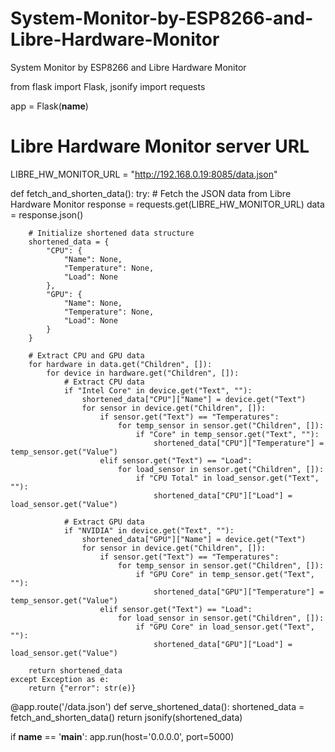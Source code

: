 # System-Monitor-by-ESP8266-and-Libre-Hardware-Monitor
System Monitor by ESP8266 and Libre Hardware Monitor

from flask import Flask, jsonify
import requests

app = Flask(__name__)

# Libre Hardware Monitor server URL
LIBRE_HW_MONITOR_URL = "http://192.168.0.19:8085/data.json"

def fetch_and_shorten_data():
    try:
        # Fetch the JSON data from Libre Hardware Monitor
        response = requests.get(LIBRE_HW_MONITOR_URL)
        data = response.json()

        # Initialize shortened data structure
        shortened_data = {
            "CPU": {
                "Name": None,
                "Temperature": None,
                "Load": None
            },
            "GPU": {
                "Name": None,
                "Temperature": None,
                "Load": None
            }
        }

        # Extract CPU and GPU data
        for hardware in data.get("Children", []):
            for device in hardware.get("Children", []):
                # Extract CPU data
                if "Intel Core" in device.get("Text", ""):
                    shortened_data["CPU"]["Name"] = device.get("Text")
                    for sensor in device.get("Children", []):
                        if sensor.get("Text") == "Temperatures":
                            for temp_sensor in sensor.get("Children", []):
                                if "Core" in temp_sensor.get("Text", ""):
                                    shortened_data["CPU"]["Temperature"] = temp_sensor.get("Value")
                        elif sensor.get("Text") == "Load":
                            for load_sensor in sensor.get("Children", []):
                                if "CPU Total" in load_sensor.get("Text", ""):
                                    shortened_data["CPU"]["Load"] = load_sensor.get("Value")

                # Extract GPU data
                if "NVIDIA" in device.get("Text", ""):
                    shortened_data["GPU"]["Name"] = device.get("Text")
                    for sensor in device.get("Children", []):
                        if sensor.get("Text") == "Temperatures":
                            for temp_sensor in sensor.get("Children", []):
                                if "GPU Core" in temp_sensor.get("Text", ""):
                                    shortened_data["GPU"]["Temperature"] = temp_sensor.get("Value")
                        elif sensor.get("Text") == "Load":
                            for load_sensor in sensor.get("Children", []):
                                if "GPU Core" in load_sensor.get("Text", ""):
                                    shortened_data["GPU"]["Load"] = load_sensor.get("Value")

        return shortened_data
    except Exception as e:
        return {"error": str(e)}

@app.route('/data.json')
def serve_shortened_data():
    shortened_data = fetch_and_shorten_data()
    return jsonify(shortened_data)

if __name__ == '__main__':
    app.run(host='0.0.0.0', port=5000)



